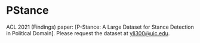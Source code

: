 # PStance

ACL 2021 (Findings) paper: [P-Stance: A Large Dataset for Stance Detection in Political Domain]. 
Please request the dataset at yli300@uic.edu.
